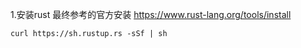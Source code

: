 1.安装rust
最终参考的官方安装 https://www.rust-lang.org/tools/install
```
curl https://sh.rustup.rs -sSf | sh
```